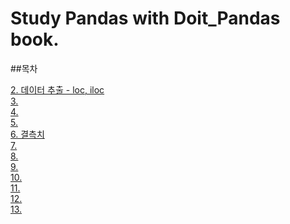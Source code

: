 # Study Pandas with Doit_Pandas book.

##목차

[2. 데이터 추출 - loc, iloc](https://github.com/SeokHyeon-Hwang/with_python/blob/master/Pandas/Study/Doit_pandas/190615_pandas_02.ipynb)  
[3.]()  
[4.]()  
[5.]()  
[6. 결측치](https://github.com/SeokHyeon-Hwang/with_python/blob/master/Pandas/Study/Doit_pandas/190616_pandas_06.ipynb)  
[7.]()  
[8.]()  
[9.]()  
[10.]()  
[11.]()  
[12.]()  
[13.]()  

